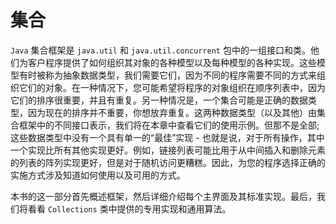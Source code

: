# 集合

`Java` 集合框架是 `java.util` 和 `java.util.concurrent` 包中的一组接口和类。他们为客户程序提供了如何组织其对象的各种模型以及每种模型的各种实现。这些模型有时被称为抽象数据类型，我们需要它们，因为不同的程序需要不同的方式来组织它们的对象。在一种情况下，您可能希望将程序的对象组织在顺序列表中，因为它们的排序很重要，并且有重复。另一种情况是，一个集合可能是正确的数据类型，因为现在的排序并不重要，你想放弃重复。这两种数据类型（以及其他）由集合框架中的不同接口表示，我们将在本章中查看它们的使用示例。但那不是全部;这些数据类型中没有一个具有单一的“最佳”实现 - 也就是说，对于所有操作，其中一个实现比所有其他实现更好。例如，链接列表可能比用于从中间插入和删除元素的列表的阵列实现更好，但是对于随机访问更糟糕。因此，为您的程序选择正确的实施方式涉及知道如何使用以及可用的方式。

本书的这一部分首先概述框架，然后详细介绍每个主界面及其标准实现。最后，我们将看看 `Collections` 类中提供的专用实现和通用算法。













































